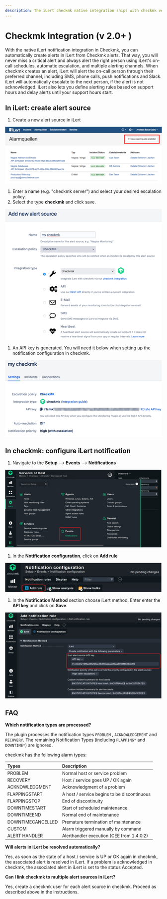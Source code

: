 ```yaml
---
description: The iLert checkmk native integration ships with checkmk version >= 2.0.0.
---
```


# Checkmk Integration \(v 2.0+ \)

With the native iLert notification integration in Checkmk, you can automatically create alerts in iLert from Checkmk alerts. That way, you will never miss a critical alert and always alert the right person using iLert's on-call schedules, automatic escalation, and multiple alerting channels. When checkmk creates an alert, iLert will alert the on-call person through their preferred channel, including SMS, phone calls, push notifications and Slack. iLert will automatically escalate to the next person, if the alert is not acknowledged. iLert also lets you define alerting rules based on support hours and delay alerts until your support hours start.

## In iLert: create alert source <a id="create-alarm-source"></a>

1. Create a new alert source in iLert

![](../../.gitbook/assets/mk1.png)

1. Enter a name \(e.g. "checkmk server"\) and select your desired escalation policy.
2. Select the type **checkmk** and click save.

![](../../.gitbook/assets/ilert%20%2823%29.png)

1. An API key is generated. You will need it below when setting up the notification configuration in checkmk.

![](../../.gitbook/assets/ilert%20%2822%29.png)

## In checkmk: configure iLert notification <a id="configure-ilert-plugin"></a>

1. Navigate to the **Setup** --&gt; **Events** --&gt; **Notifications**

![](../../.gitbook/assets/picture-1.png)

1. In the **Notification configuration**, click on **Add rule**

![](../../.gitbook/assets/picture-2.png)

1. In the **Notification Method** section choose iLert method. Enter enter the **API key** and click on **Save**.

![](../../.gitbook/assets/picture-4.png)

## FAQ <a id="faq"></a>

**Which notification types are processed?**

The plugin processes the notification types `PROBLEM` , `ACKNOWLEDGEMENT` and `RECOVERY`. The remaining Notification Types \(including `FLAPPING*` and `DOWNTIME*`\) are ignored.

checkmk has the following alarm types:

| Types | Description |
| :--- | :--- |
| PROBLEM | Normal host or service problem |
| RECOVERY | Host / service goes UP / OK again |
| ACKNOWLEDGMENT | Acknowledgment of a problem |
| FLAPPINGSTART | A host / service begins to be discontinuous |
| FLAPPINGSTOP | End of discontinuity |
| DOWNTIMESTART | Start of scheduled maintenance. |
| DOWNTIMEEND | Normal end of maintenance |
| DOWNTIMECANCELLED | Premature termination of maintenance |
| CUSTOM | Alarm triggered manually by command |
| ALERT HANDLER | Alerthandler execution \(CEE from 1.4.0i2\) |

**Will alerts in iLert be resolved automatically?**

Yes, as soon as the state of a host / service is UP or OK again in checkmk, the associated alert is resolved in iLert. If a problem is acknowledged in checkmk, the associated alert in iLert is set to the status Accepted.

**Can I link checkmk to multiple alert sources in iLert?**

Yes, create a checkmk user for each alert source in checkmk. Proceed as described above in the instructions.

